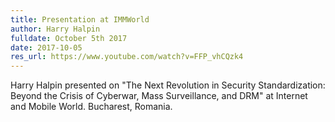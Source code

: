```yaml
---
title: Presentation at IMMWorld
author: Harry Halpin
fulldate: October 5th 2017
date: 2017-10-05
res_url: https://www.youtube.com/watch?v=FFP_vhCQzk4
---
```


Harry Halpin presented on "The Next Revolution in Security Standardization: Beyond the Crisis of Cyberwar, Mass Surveillance, and DRM" at Internet and Mobile World. Bucharest, Romania.
